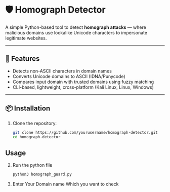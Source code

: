 # 🛡️ Homograph Detector

A simple Python-based tool to detect **homograph attacks** — where malicious domains use lookalike Unicode characters to impersonate legitimate websites.

---

## 🚀 Features

- Detects non-ASCII characters in domain names
- Converts Unicode domains to ASCII (IDNA/Punycode)
- Compares input domain with trusted domains using fuzzy matching
- CLI-based, lightweight, cross-platform (Kali Linux, Linux, Windows)

---

## 📦 Installation

1. Clone the repository:
   ```bash
   git clone https://github.com/yourusername/homograph-detector.git
   cd homograph-detector

## Usage
2. Run the python file
   ```bash
   python3 homograph_guard.py

3. Enter Your Domain name Which you want to check

